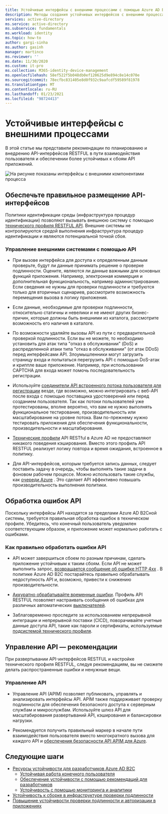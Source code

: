 ```yaml
---
title: Устойчивые интерфейсы с внешними процессами с помощью Azure AD B2C | Документация Майкрософт
description: Методы создания устойчивых интерфейсов с внешними процессами
services: active-directory
ms.service: active-directory
ms.subservice: fundamentals
ms.workload: identity
ms.topic: how-to
author: gargi-sinha
ms.author: gasinh
manager: martinco
ms.reviewer: ''
ms.date: 11/30/2020
ms.custom: it-pro
ms.collection: M365-identity-device-management
ms.openlocfilehash: 58ef522f5b048db0ef120625d9e894c8e14c070e
ms.sourcegitcommit: 78ecfbc831405e8d0f932c9aafcdf59589f81978
ms.translationtype: MT
ms.contentlocale: ru-RU
ms.lasthandoff: 01/23/2021
ms.locfileid: "98724413"
---
```

# <a name="resilient-interfaces-with-external-processes"></a>Устойчивые интерфейсы с внешними процессами

В этой статье мы представили рекомендации по планированию и внедрению API-интерфейсов RESTFUL в пути взаимодействия пользователя и обеспечении более устойчивых к сбоям API приложений.

![На рисунке показаны интерфейсы с внешними компонентами процесса](media/resilient-external-processes/external-processes-architecture.png)

## <a name="ensure-correct-placement-of-the-apis"></a>Обеспечьте правильное размещение API-интерфейсов

Политики идентификации среды (инфраструктура процедур идентификации) позволяют вызывать внешнюю систему с помощью [технического профиля RESTFUL API](../../active-directory-b2c/restful-technical-profile.md). Внешние системы не контролируются средой выполнения инфраструктура процедур идентификации и являются потенциальной точкой сбоя.

### <a name="how-to-manage-external-systems-using-apis"></a>Управление внешними системами с помощью API

- При вызове интерфейса для доступа к определенным данным проверьте, будут ли данные принимать решение о проверке подлинности. Оцените, являются ли данные важными для основных функций приложения. Например, электронная коммерция и дополнительная функциональность, например администрирование. Если сведения не нужны для проверки подлинности и требуются только для вторичных сценариев, рассмотрите возможность перемещения вызова в логику приложения.

- Если данные, необходимые для проверки подлинности, относительно статичны и невелики и не имеют других бизнес-причин, которые должны быть внешними из каталога, рассмотрите возможность его наличия в каталоге.

- По возможности удаляйте вызовы API из пути с предварительной проверкой подлинности. Если вы не можете, то необходимо установить для атак типа "отказ в обслуживании" (DoS) и распределенной атаки типа "отказ в обслуживании" (от атак DDoS) перед интерфейсами API. Злоумышленники могут загрузить страницу входа и попытаться перегрузить API с помощью DoS-атак и криппле ваше приложение. Например, при использовании CAPTCHA для входа может помочь последовательность регистрации.

- Используйте [соединители API встроенного потока пользователя для регистрации](../../active-directory-b2c/api-connectors-overview.md) везде, где возможно, можно интегрировать с веб-API после входа с помощью поставщика удостоверений или перед созданием пользователя. Так как потоки пользователей уже протестированы, вполне вероятно, что вам не нужно выполнять функциональное тестирование, производительность или масштабирование на уровне потока. Вам по-прежнему нужно тестировать приложения для обеспечения функциональности, производительности и масштабирования.

- [Технические профили](../../active-directory-b2c/restful-technical-profile.md) API RESTful в Azure AD не предоставляют никакого поведения кэширования. Вместо этого профиль API RESTFUL реализует логику повтора и время ожидания, встроенное в политику.

- Для API-интерфейсов, которым требуется запись данных, следует поставить задачу в очередь, чтобы выполнять такие задачи в фоновом рабочем процессе. Можно использовать такие службы, как [очереди Azure](../../storage/queues/storage-queues-introduction.md) . Это сделает API эффективно повышать производительность выполнения политики.  

## <a name="api-error-handling"></a>Обработка ошибок API

Поскольку интерфейсы API находятся за пределами Azure AD B2Cной системы, требуется правильная обработка ошибок в техническом профиле. Убедитесь, что конечный пользователь уведомлен соответствующим образом, и приложение может нормально работать с ошибками.

### <a name="how-to-gracefully-handle-api-errors"></a>Как правильно обработать ошибки API

- API может завершиться сбоем по разным причинам, сделать приложение устойчивым к таким сбоям. Если API не может выполнить запрос, [возвращается сообщение об ошибке HTTP 4xx](../../active-directory-b2c/restful-technical-profile.md#returning-validation-error-message) . В политике Azure AD B2C постарайтесь правильно обрабатывать недоступность API и, возможно, привести к снижению производительности.

- [Аккуратно обрабатывайте временные ошибки](../../active-directory-b2c/restful-technical-profile.md#error-handling). Профиль API RESTFUL позволяет настраивать сообщения об ошибках для различных автоматических [выключателей](/azure/architecture/patterns/circuit-breaker).

- Заблаговременно проследите за использованием непрерывной интеграции и непрерывной поставки (CICD), поворачивайте учетные данные доступа API, такие как пароли и сертификаты, используемые [подсистемой технического профиля](../../active-directory-b2c/restful-technical-profile.md).

## <a name="api-management---best-practices"></a>Управление API — рекомендации

При развертывании API-интерфейсов RESTFUL и настройке технического профиля RESTFUL, следуя рекомендациям, вы не сможете делать распространенные ошибки и ненужные вещи.

### <a name="how-to-manage-apis"></a>Управление API

- Управление API (APIM) позволяет публиковать, управлять и анализировать интерфейсы API. APIM также поддерживает проверку подлинности для обеспечения безопасного доступа к серверным службам и микрослужбам. Используйте шлюз API для масштабирования развертываний API, кэширования и балансировки нагрузки.

- Рекомендуется получить правильный маркер в начале пути взаимодействия пользователя вместо многократного вызова для каждого API и [обеспечения безопасности API APIM для Azure](../../active-directory-b2c/secure-api-management.md?tabs=app-reg-ga).

## <a name="next-steps"></a>Следующие шаги

- [Ресурсы устойчивости для разработчиков Azure AD B2C](resilience-b2c.md)
  - [Устойчивая работа конечного пользователя](resilient-end-user-experience.md)
  - [Обеспечение устойчивости с помощью рекомендаций для разработчиков](resilience-b2c-developer-best-practices.md)
  - [Устойчивость с помощью мониторинга и аналитики](resilience-with-monitoring-alerting.md)
- [Устойчивость к сборке в инфраструктуре проверки подлинности](resilience-in-infrastructure.md)
- [Повышение устойчивости проверки подлинности и авторизации в приложениях](resilience-app-development-overview.md)